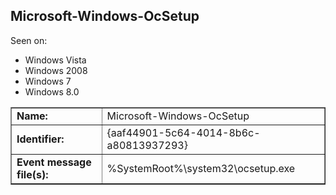 ## Microsoft-Windows-OcSetup

Seen on:
* Windows Vista
* Windows 2008
* Windows 7
* Windows 8.0

<table border="1" class="docutils">
  <tbody>
    <tr>
      <td><b>Name:</b></td>
      <td>Microsoft-Windows-OcSetup</td>
    </tr>
    <tr>
      <td><b>Identifier:</b></td>
      <td>{aaf44901-5c64-4014-8b6c-a80813937293}</td>
    </tr>
    <tr>
      <td><b>Event message file(s):</b></td>
      <td>%SystemRoot%\system32\ocsetup.exe</td>
    </tr>
  </tbody>
</table>

&nbsp;


